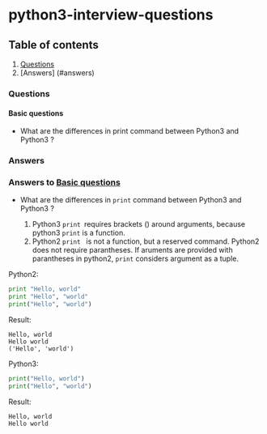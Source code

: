 # python3-interview-questions

## Table of contents

  1. [Questions](#questions)
  2. [Answers] (#answers)
  

### Questions

#### Basic questions
* What are the differences in print command between Python3 and Python3 ?



### Answers

### Answers to [Basic questions](#questions)
* What are the differences in `print` command between Python3 and Python3 ?

    1. Python3 `print `requires brackets () around arguments, because python3 `print` is a function. 
    1. Python2 `print ` is not a function, but a reserved command. Python2 does not require parantheses. If aruments are provided with parantheses in python2, `print` considers argument as a tuple.


Python2:
```python
print "Hello, world"
print "Hello", "world"
print("Hello", "world")
```
Result:
````
Hello, world
Hello world
('Hello', 'world')
````

Python3:
```python
print("Hello, world")
print("Hello", "world")
```
Result:
````
Hello, world
Hello world
````


